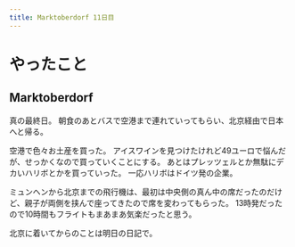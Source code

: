```yaml
---
title: Marktoberdorf 11日目
---
```


# やったこと

## Marktoberdorf

真の最終日。
朝食のあとバスで空港まで連れていってもらい、北京経由で日本へと帰る。

空港で色々お土産を買った。
アイスワインを見つけたけれど49ユーロで悩んだが、せっかくなので買っていくことにする。
あとはプレッツェルとか無駄にデカいハリボとかを買っていった。
一応ハリボはドイツ発の企業。

ミュンヘンから北京までの飛行機は、最初は中央側の真ん中の席だったのだけど、親子が両側を挟んで座ってきたので席を変わってもらった。
13時発だったので10時間もフライトもまあまあ気楽だったと思う。

北京に着いてからのことは明日の日記で。
